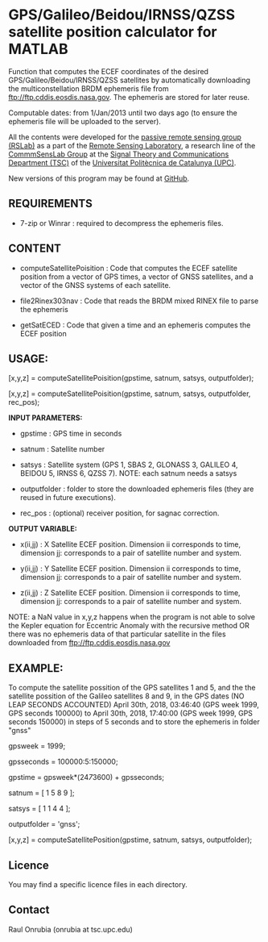 # GPS/Galileo/Beidou/IRNSS/QZSS satellite position calculator for MATLAB

Function that computes the ECEF coordinates of the desired GPS/Galileo/Beidou/IRNSS/QZSS
satellites by automatically downloading the multiconstellation BRDM ephemeris
file from ftp://ftp.cddis.eosdis.nasa.gov. The ephemeris are stored for later reuse.

Computable dates: from 1/Jan/2013 until two days ago (to ensure the ephemeris file will be uploaded to the server).

All the contents were developed for the [passive remote sensing group (RSLab)](https://prs.upc.edu/) as a part of the [Remote Sensing Laboratory](http://www.tsc.upc.edu/en/research/rslab), a research line of the [CommmSensLab Group](http://www.tsc.upc.edu/en/research/commsenslab) at the [Signal Theory and Communications Department (TSC)](http://www.tsc.upc.edu/en) of the [Universitat Politècnica de Catalunya (UPC)](http://www.upc.edu/?set_language=en).

New versions of this program may be found at [GitHub](https://github.com/onrubia/computeSatellitePosition). 

## REQUIREMENTS
* 7-zip or Winrar : required to decompress the ephemeris files.

## CONTENT
* computeSatellitePoisition : Code that computes the ECEF satellite position from a vector of GPS times, a vector of GNSS satellites, and a vector of the GNSS systems of each satellite.

* file2Rinex303nav : Code that reads the BRDM mixed RINEX file to parse the ephemeris

* getSatECED : Code that given a time and an ephemeris computes the ECEF position

## USAGE:
  [x,y,z] = computeSatellitePoisition(gpstime, satnum, satsys, outputfolder);
	
  [x,y,z] = computeSatellitePoisition(gpstime, satnum, satsys, outputfolder, rec_pos);

**INPUT PARAMETERS:**
 * gpstime                     : GPS time in seconds
 
 * satnum                      : Satellite number
 
 * satsys                     : Satellite system (GPS 1, SBAS 2, GLONASS 3, GALILEO 4, BEIDOU 5, IRNSS 6, QZSS 7). NOTE: each satnum needs a satsys
 
 * outputfolder                : folder to store the downloaded ephemeris files (they are reused in future executions).
 
 * rec_pos                     : (optional) receiver position, for sagnac correction.

**OUTPUT VARIABLE:**
* x(ii,jj)                    : X Satellite ECEF position. Dimension ii corresponds to time,  dimension jj: corresponds to a pair of satellite number and system. 

* y(ii,jj)                    : Y Satellite ECEF position. Dimension ii corresponds to time,  dimension jj: corresponds to a pair of satellite number and system. 

* z(ii,jj)                    : Z Satellite ECEF position. Dimension ii corresponds to time,  dimension jj: corresponds to a pair of satellite number and system. 

NOTE: a NaN value in x,y,z happens when the program is not able to solve
the Kepler equation for Eccentric Anomaly with the recursive method OR
there was no ephemeris data of that particular satellite in the files
downloaded from ftp://ftp.cddis.eosdis.nasa.gov

## EXAMPLE:

To compute the satellite possition of the GPS satellites 1 and 5, and the
the satellite possition of the Galileo satellites 8 and 9, in the GPS
dates (NO LEAP SECONDS ACCOUNTED) April 30th, 2018, 03:46:40 (GPS week 1999,
GPS seconds 100000) to April 30th, 2018, 17:40:00 (GPS week 1999, GPS 
seconds 150000) in steps of 5 seconds and to store the ephemeris in
folder "gnss"

gpsweek = 1999;

gpsseconds = 100000:5:150000;

gpstime = gpsweek*(24*7*3600) + gpsseconds;

satnum = [ 1 5 8 9 ];

satsys = [ 1 1 4 4 ];

outputfolder = 'gnss';

[x,y,z] = computeSatellitePosition(gpstime, satnum, satsys, outputfolder);

## Licence
You may find a specific licence files in each directory.

## Contact
Raul Onrubia (onrubia at tsc.upc.edu)
